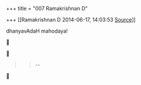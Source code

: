 +++
title = "007 Ramakrishnan D"

+++
[[Ramakrishnan D	2014-06-17, 14:03:53 [Source](https://groups.google.com/g/samskrita/c/mt8JdVQ2PFs)]]



dhanyavAdaH mahodaya!

  
  





> 
> > 
> > --  
> > 
> > 



